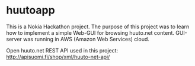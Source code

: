 # huutoapp

This is a Nokia Hackathon project. The purpose of this project was to learn how to implement a simple Web-GUI for browsing huuto.net content. GUI-server was running in AWS (Amazon Web Services) cloud.

Open huuto.net REST API used in this project: http://apisuomi.fi/shop/xml/huuto-net-api/ 

